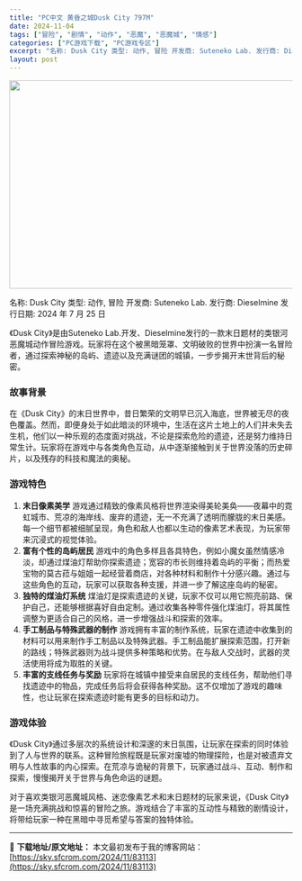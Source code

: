 ```yaml
---
title: "PC中文 黄昏之城Dusk City 797M"
date: 2024-11-04
tags: ["冒险", "剧情", "动作", "恶魔", "恶魔城", "情感"]
categories: ["PC游戏下载", "PC游戏专区"]
excerpt: "名称: Dusk City 类型: 动作, 冒险 开发商: Suteneko Lab. 发行商: Dieselmine 发行日期: 2024 年 7 月 25 日 《Dusk City》是由Suteneko Lab.开发、Dieselmine发行的一款末日题材的类银河恶魔城动作冒险游戏。玩家将在这个&hellip;"
layout: post
---
```


<img class="aligncenter size-full wp-image-83114" src="https://sky.sfcrom.com/wp-content/uploads/2024/11/2024110408233816.webp" alt="" width="660" height="370" />

名称: Dusk City
类型: 动作, 冒险
开发商: Suteneko Lab.
发行商: Dieselmine
发行日期: 2024 年 7 月 25 日

《Dusk City》是由Suteneko Lab.开发、Dieselmine发行的一款末日题材的类银河恶魔城动作冒险游戏。玩家将在这个被黑暗笼罩、文明破败的世界中扮演一名冒险者，通过探索神秘的岛屿、遗迹以及充满谜团的城镇，一步步揭开末世背后的秘密。
<h3>故事背景</h3>
在《Dusk City》的末日世界中，昔日繁荣的文明早已沉入海底，世界被无尽的夜色覆盖。然而，即便身处于如此暗淡的环境中，生活在这片土地上的人们并未失去生机，他们以一种乐观的态度面对挑战，不论是探索危险的遗迹，还是努力维持日常生计。玩家将在游戏中与各类角色互动，从中逐渐接触到关于世界没落的历史碎片，以及残存的科技和魔法的奥秘。
<h3>游戏特色</h3>
<ol>
 	<li><strong>末日像素美学</strong>
游戏通过精致的像素风格将世界渲染得美轮美奂——夜幕中的霓虹城市、荒凉的海岸线、废弃的遗迹，无一不充满了透明而朦胧的末日美感。每一个细节都被细腻呈现，角色和敌人也都以生动的像素艺术表现，为玩家带来沉浸式的视觉体验。</li>
 	<li><strong>富有个性的岛屿居民</strong>
游戏中的角色多样且各具特色，例如小魔女虽然情感冷淡，却通过煤油灯帮助你探索遗迹；宽容的市长则维持着岛屿的平衡；而热爱宝物的莫古菈与姐姐一起经营着商店，对各种材料和制作十分感兴趣。通过与这些角色的互动，玩家可以获取各种支援，并进一步了解这座岛屿的秘密。</li>
 	<li><strong>独特的煤油灯系统</strong>
煤油灯是探索遗迹的关键，玩家不仅可以用它照亮前路、保护自己，还能够根据喜好自由定制。通过收集各种零件强化煤油灯，将其属性调整为更适合自己的风格，进一步增强战斗和探索的效率。</li>
 	<li><strong>手工制品与特殊武器的制作</strong>
游戏拥有丰富的制作系统，玩家在遗迹中收集到的材料可以用来制作手工制品以及特殊武器。手工制品能扩展探索范围，打开新的路线；特殊武器则为战斗提供多种策略和优势。在与敌人交战时，武器的灵活使用将成为取胜的关键。</li>
 	<li><strong>丰富的支线任务与奖励</strong>
玩家将在城镇中接受来自居民的支线任务，帮助他们寻找遗迹中的物品，完成任务后将会获得各种奖励。这不仅增加了游戏的趣味性，也让玩家在探索遗迹时能有更多的目标和动力。</li>
</ol>
<h3>游戏体验</h3>
《Dusk City》通过多层次的系统设计和深邃的末日氛围，让玩家在探索的同时体验到了人与世界的联系。这种冒险旅程既是玩家对废墟的物理探险，也是对被遗弃文明与人性故事的内心探索。在荒凉与诡秘的背景下，玩家通过战斗、互动、制作和探索，慢慢揭开关于世界与角色命运的谜题。

对于喜欢类银河恶魔城风格、迷恋像素艺术和末日题材的玩家来说，《Dusk City》是一场充满挑战和惊喜的冒险之旅。游戏结合了丰富的互动性与精致的剧情设计，将带给玩家一种在黑暗中寻觅希望与答案的独特体验。

---
📖 **下载地址/原文地址：** 本文最初发布于我的博客网站：[https://sky.sfcrom.com/2024/11/83113](https://sky.sfcrom.com/2024/11/83113)
